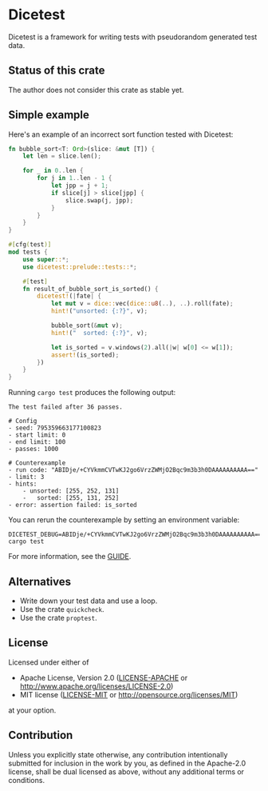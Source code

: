 # Dicetest

Dicetest is a framework for writing tests with pseudorandom generated test data.

## Status of this crate

The author does not consider this crate as stable yet.

## Simple example

Here's an example of an incorrect sort function tested with Dicetest:
```rust
fn bubble_sort<T: Ord>(slice: &mut [T]) {
    let len = slice.len();

    for _ in 0..len {
        for j in 1..len - 1 {
            let jpp = j + 1;
            if slice[j] > slice[jpp] {
                slice.swap(j, jpp);
            }
        }
    }
}

#[cfg(test)]
mod tests {
    use super::*;
    use dicetest::prelude::tests::*;

    #[test]
    fn result_of_bubble_sort_is_sorted() {
        dicetest!(|fate| {
            let mut v = dice::vec(dice::u8(..), ..).roll(fate);
            hint!("unsorted: {:?}", v);

            bubble_sort(&mut v);
            hint!("  sorted: {:?}", v);

            let is_sorted = v.windows(2).all(|w| w[0] <= w[1]);
            assert!(is_sorted);
        })
    }
}
```

Running `cargo test` produces the following output:
```text
The test failed after 36 passes.

# Config
- seed: 795359663177100823
- start limit: 0
- end limit: 100
- passes: 1000

# Counterexample
- run code: "ABIDje/+CYVkmmCVTwKJ2go6VrzZWMjO2Bqc9m3b3h0DAAAAAAAAAA=="
- limit: 3
- hints:
    - unsorted: [255, 252, 131]
    -   sorted: [255, 131, 252]
- error: assertion failed: is_sorted
```

You can rerun the counterexample by setting an environment variable:
```text
DICETEST_DEBUG=ABIDje/+CYVkmmCVTwKJ2go6VrzZWMjO2Bqc9m3b3h0DAAAAAAAAAA== cargo test
```

For more information, see the [GUIDE](GUIDE.md).

## Alternatives

* Write down your test data and use a loop.
* Use the crate `quickcheck`.
* Use the crate `proptest`.

## License

Licensed under either of

 * Apache License, Version 2.0
   ([LICENSE-APACHE](LICENSE-APACHE) or http://www.apache.org/licenses/LICENSE-2.0)
 * MIT license
   ([LICENSE-MIT](LICENSE-MIT) or http://opensource.org/licenses/MIT)

at your option.

## Contribution

Unless you explicitly state otherwise, any contribution intentionally submitted
for inclusion in the work by you, as defined in the Apache-2.0 license, shall be
dual licensed as above, without any additional terms or conditions.
